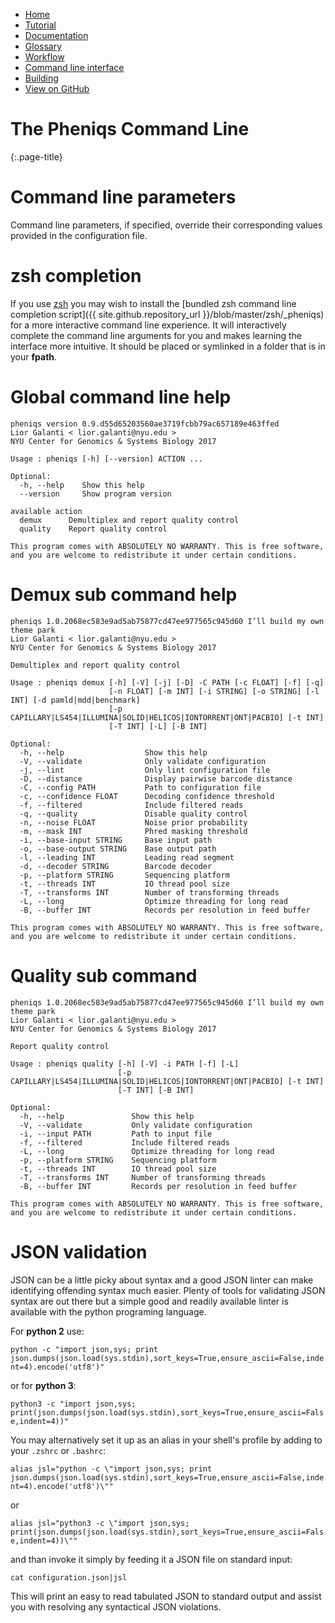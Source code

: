 <!-- 
    Pheniqs : PHilology ENcoder wIth Quality Statistics
    Copyright (C) 2017  Lior Galanti
    NYU Center for Genetics and System Biology

    Author: Lior Galanti <lior.galanti@nyu.edu>

    This program is free software: you can redistribute it and/or modify
    it under the terms of the GNU Affero General Public License as
    published by the Free Software Foundation, either version 3 of the
    License, or (at your option) any later version.

    This program is distributed in the hope that it will be useful,
    but WITHOUT ANY WARRANTY; without even the implied warranty of
    MERCHANTABILITY or FITNESS FOR A PARTICULAR PURPOSE.  See the
    GNU Affero General Public License for more details.

    You should have received a copy of the GNU Affero General Public License
    along with this program.  If not, see <http://www.gnu.org/licenses/>.
-->

<section id="navigation">
    <ul>
        <li><a                  href="/pheniqs/">Home</a></li>
        <li><a                  href="/pheniqs/tutorial.html">Tutorial</a></li>
        <li><a                  href="/pheniqs/manual.html">Documentation</a></li>
        <li><a                  href="/pheniqs/glossary.html">Glossary</a></li>
        <li><a                  href="/pheniqs/workflow.html">Workflow</a></li>
        <li><a class="active"   href="/pheniqs/cli.html">Command line interface</a></li>
        <li><a                  href="/pheniqs/building.html">Building</a></li>
        <li><a class="github"   href="http://github.com/biosails/pheniqs">View on GitHub</a></li>
    </ul>
    <div class="clear" />
</section>


# The Pheniqs Command Line
{:.page-title}

# Command line parameters
Command line parameters, if specified, override their corresponding values provided in the configuration file.

# zsh completion

If you use [zsh](https://en.wikipedia.org/wiki/Z_shell) you may wish to install the [bundled zsh command line completion script]({{ site.github.repository_url }}/blob/master/zsh/_pheniqs) for a more interactive command line experience. It will interactively complete the command line arguments for you and makes learning the interface more intuitive. It should be placed or symlinked in a folder that is in your **fpath**.

# Global command line help

    pheniqs version 0.9.d55d65203560ae3719fcbb79ac657189e463ffed
    Lior Galanti < lior.galanti@nyu.edu >
    NYU Center for Genomics & Systems Biology 2017

    Usage : pheniqs [-h] [--version] ACTION ...

    Optional:
      -h, --help    Show this help
      --version     Show program version

    available action
      demux      Demultiplex and report quality control
      quality    Report quality control

    This program comes with ABSOLUTELY NO WARRANTY. This is free software,
    and you are welcome to redistribute it under certain conditions.

# Demux sub command help

    pheniqs 1.0.2068ec583e9ad5ab75877cd47ee977565c945d60 I’ll build my own theme park
    Lior Galanti < lior.galanti@nyu.edu >
    NYU Center for Genomics & Systems Biology 2017

    Demultiplex and report quality control

    Usage : pheniqs demux [-h] [-V] [-j] [-D] -C PATH [-c FLOAT] [-f] [-q]
                          [-n FLOAT] [-m INT] [-i STRING] [-o STRING] [-l INT] [-d pamld|mdd|benchmark]
                          [-p CAPILLARY|LS454|ILLUMINA|SOLID|HELICOS|IONTORRENT|ONT|PACBIO] [-t INT]
                          [-T INT] [-L] [-B INT]

    Optional:
      -h, --help                  Show this help
      -V, --validate              Only validate configuration
      -j, --lint                  Only lint configuration file
      -D, --distance              Display pairwise barcode distance
      -C, --config PATH           Path to configuration file
      -c, --confidence FLOAT      Decoding confidence threshold
      -f, --filtered              Include filtered reads
      -q, --quality               Disable quality control
      -n, --noise FLOAT           Noise prior probability
      -m, --mask INT              Phred masking threshold
      -i, --base-input STRING     Base input path
      -o, --base-output STRING    Base output path
      -l, --leading INT           Leading read segment
      -d, --decoder STRING        Barcode decoder
      -p, --platform STRING       Sequencing platform
      -t, --threads INT           IO thread pool size
      -T, --transforms INT        Number of transforming threads
      -L, --long                  Optimize threading for long read
      -B, --buffer INT            Records per resolution in feed buffer

    This program comes with ABSOLUTELY NO WARRANTY. This is free software,
    and you are welcome to redistribute it under certain conditions.

# Quality sub command

    pheniqs 1.0.2068ec583e9ad5ab75877cd47ee977565c945d60 I’ll build my own theme park
    Lior Galanti < lior.galanti@nyu.edu >
    NYU Center for Genomics & Systems Biology 2017

    Report quality control

    Usage : pheniqs quality [-h] [-V] -i PATH [-f] [-L]
                            [-p CAPILLARY|LS454|ILLUMINA|SOLID|HELICOS|IONTORRENT|ONT|PACBIO] [-t INT]
                            [-T INT] [-B INT]

    Optional:
      -h, --help               Show this help
      -V, --validate           Only validate configuration
      -i, --input PATH         Path to input file
      -f, --filtered           Include filtered reads
      -L, --long               Optimize threading for long read
      -p, --platform STRING    Sequencing platform
      -t, --threads INT        IO thread pool size
      -T, --transforms INT     Number of transforming threads
      -B, --buffer INT         Records per resolution in feed buffer

    This program comes with ABSOLUTELY NO WARRANTY. This is free software,
    and you are welcome to redistribute it under certain conditions.

# JSON validation

JSON can be a little picky about syntax and a good JSON linter can make identifying offending syntax much easier. Plenty of tools for validating JSON syntax are out there but a simple good and readily available linter is available with the python programing language.

For **python 2** use:

```python -c "import json,sys; print json.dumps(json.load(sys.stdin),sort_keys=True,ensure_ascii=False,indent=4).encode('utf8')"```

or for **python 3**:

```python3 -c "import json,sys; print(json.dumps(json.load(sys.stdin),sort_keys=True,ensure_ascii=False,indent=4))"```

You may alternatively set it up as an alias in your shell's profile by adding to your `.zshrc` or `.bashrc`:

```alias jsl="python -c \"import json,sys; print json.dumps(json.load(sys.stdin),sort_keys=True,ensure_ascii=False,indent=4).encode('utf8')\""```

or 

```alias jsl="python3 -c \"import json,sys; print(json.dumps(json.load(sys.stdin),sort_keys=True,ensure_ascii=False,indent=4))\""```

and than invoke it simply by feeding it a JSON file on standard input:

```cat configuration.json|jsl```

This will print an easy to read tabulated JSON to standard output and assist you with resolving any syntactical JSON violations.